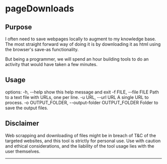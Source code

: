 
# pageDownloads

## Purpose
I often need to save webpages locally to augment to my knowledge base.
The most straight forward way of doing it is by downloading it as html using the browser's save-as functionality.

But being a programmer, we will spend an hour building tools to do an activity that would have taken a few minutes.

## Usage
options:
  -h, --help            show this help message and exit
  -f FILE, --file FILE  Path to a text file with URLs, one per line.
  -u URL, --url URL     A single URL to process.
  -o OUTPUT_FOLDER, --output-folder OUTPUT_FOLDER
                        Folder to save the output files.

## Disclaimer
Web scrapping and downloading of files might be in breach of T&C of the targeted websites, and this tool is strictly for personal use.
Use with caution and ethical considerations, and the liability of the tool usage lies with the user themselves.

---


